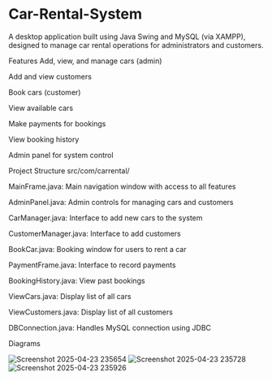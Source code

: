 # Car-Rental-System
A desktop application built using Java Swing and MySQL (via XAMPP), designed to manage car rental operations for administrators and customers.

Features
Add, view, and manage cars (admin)

Add and view customers

Book cars (customer)

View available cars

Make payments for bookings

View booking history

Admin panel for system control

Project Structure
src/com/carrental/

MainFrame.java: Main navigation window with access to all features

AdminPanel.java: Admin controls for managing cars and customers

CarManager.java: Interface to add new cars to the system

CustomerManager.java: Interface to add customers

BookCar.java: Booking window for users to rent a car

PaymentFrame.java: Interface to record payments

BookingHistory.java: View past bookings

ViewCars.java: Display list of all cars

ViewCustomers.java: Display list of all customers

DBConnection.java: Handles MySQL connection using JDBC

Diagrams

![Screenshot 2025-04-23 235654](https://github.com/user-attachments/assets/99f8720b-5d6e-42a9-ac5a-1c6a9211c72d)
![Screenshot 2025-04-23 235728](https://github.com/user-attachments/assets/bb933b63-251c-4803-ba0d-3bd8e26d66a6)
![Screenshot 2025-04-23 235926](https://github.com/user-attachments/assets/5911a2ba-4ee7-476a-9567-9beaa1cd3a6a)
